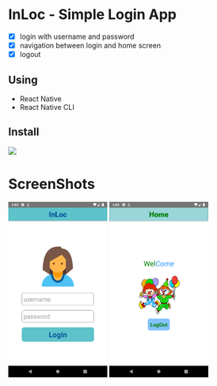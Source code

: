 # InLoc - Simple Login App

- [x] login with username and password
- [x] navigation between login and home screen
- [x] logout 

## Using
- React Native
- React Native CLI

## Install 
<a href="https://gitlab.com/trishu/android-app-using-react-native/-/blob/master/loginapp/Apk/app-release.apk"><img src="ScreenShots/"></a>

# ScreenShots

<img src="ScreenShots/login-page.png" width="200" >
<img src="ScreenShots/home-page.png" width="200">
